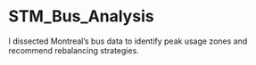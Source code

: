 # STM_Bus_Analysis
I dissected Montreal’s bus data to identify peak usage zones and recommend rebalancing strategies.
